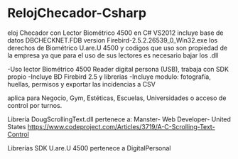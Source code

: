 # RelojChecador-Csharp
eloj Checador con Lector Biométrico 4500 en C# VS2012
incluye base de datos  DBCHECKNET.FDB version Firebird-2.5.2.26539_0_Win32.exe 
los derechos de Biométrico U.are.U 4500 y codigos que uso son propiedad de la empresa 
ya que para el uso de sus lectores es necesario bajar los .dll

-Uso lector Biométrico 4500 Reader digital persona (USB), trabaja con SDK propio
-Incluye BD Firebird 2.5 y librerias
-Incluye modulo: fotografía, huellas, permisos y exportar las incidencias a CSV 

aplica para Negocio, Gym, Estéticas, Escuelas, Universidades
o acceso de control por turnos.


Libreria 
DougScrollingText.dll
pertenece a: Manster- Web Developer- United States 
https://www.codeproject.com/Articles/3719/A-C-Scrolling-Text-Control

Librerías SDK U.are.U 4500
pertenece a DigitalPersonal
